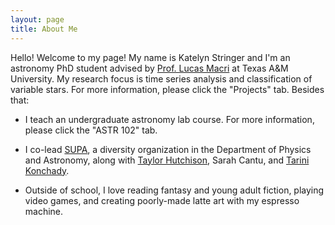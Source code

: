 ```yaml
---
layout: page
title: About Me
---
```


Hello! Welcome to my page! My name is Katelyn Stringer and I'm an astronomy PhD student advised by [Prof. Lucas Macri](http://people.physics.tamu.edu/lmacri/) at Texas A&M University. My research focus is time series analysis and classification of variable stars. For more information, please click the "Projects" tab. Besides that: 

- I teach an undergraduate astronomy lab course. For more information, please click the "ASTR 102" tab. 

- I co-lead [SUPA](https://people.physics.tamu.edu/aibhleog/supa/home.html), a diversity organization in the Department of Physics and Astronomy, along with [Taylor Hutchison](https://people.physics.tamu.edu/aibhleog/), Sarah Cantu, and [Tarini Konchady](https://tkonchady.github.io/).

- Outside of school, I love reading fantasy and young adult fiction, playing video games, and creating poorly-made latte art with my espresso machine.
